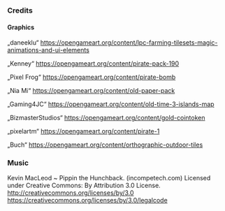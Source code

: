 ### Credits
#### Graphics

„daneeklu“ https://opengameart.org/content/lpc-farming-tilesets-magic-animations-and-ui-elements 

„Kenney“ https://opengameart.org/content/pirate-pack-190  

„Pixel Frog“ https://opengameart.org/content/pirate-bomb 

„Nia Mi“ https://opengameart.org/content/old-paper-pack 

„Gaming4JC“ https://opengameart.org/content/old-time-3-islands-map 

„BizmasterStudios“ https://opengameart.org/content/gold-cointoken 

„pixelartm“ https://opengameart.org/content/pirate-1 

„Buch“ https://opengameart.org/content/orthographic-outdoor-tiles

### Music

Kevin MacLeod ~ Pippin the Hunchback. (incompetech.com) Licensed under Creative Commons: By Attribution 3.0 License. http://creativecommons.org/licenses/by/3.0 https://creativecommons.org/licenses/by/3.0/legalcode
